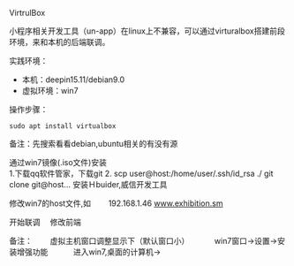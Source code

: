 VirtrulBox

小程序相关开发工具（un-app）在linux上不兼容，可以通过virturalbox搭建前段环境，来和本机的后端联调。  

实践环境：  
- 本机：deepin15.11/debian9.0
- 虚拟环境：win7

操作步骤：  

```
sudo apt install virtualbox
```
备注：先搜索看看debian,ubuntu相关的有没有源  

通过win7镜像(.iso文件)安装  
  1.下载qq软件管家，下载git
  2. scp user@host:/home/user/.ssh/id_rsa ./ 
    git clone git@host...
	安装Ｈbuider,威信开发工具

修改win7的host文件,如
　　192.168.1.46 www.exhibition.sm  

开始联调
　修改前端


备注：　
　虚拟主机窗口调整显示下（默认窗口小）
　　　win7窗口->设置->安装增强功能
　　　进入win7,桌面的计算机->


